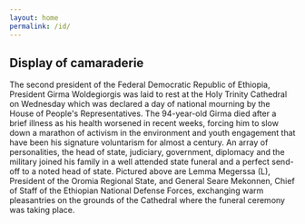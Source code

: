 ```yaml
---
layout: home
permalink: /id/ 
---
```


## Display of camaraderie
The second president of the Federal Democratic Republic of Ethiopia, President Girma Woldegiorgis was laid to rest at the Holy Trinity Cathedral on Wednesday which was declared a day of national mourning by the House of People's Representatives. The 94-year-old Girma died after a brief illness as his health worsened in recent weeks, forcing him to slow down a marathon of activism in the environment and youth engagement that have been his signature voluntarism for almost a century. An array of personalities, the head of state, judiciary, government, diplomacy and the military joined his family in a well attended state funeral and a perfect send-off to a noted head of state. Pictured above are Lemma Megerssa (L), President of the Oromia Regional State, and General Seare Mekonnen, Chief of Staff of the Ethiopian National Defense Forces, exchanging warm pleasantries on the grounds of the Cathedral where the funeral ceremony was taking place.


